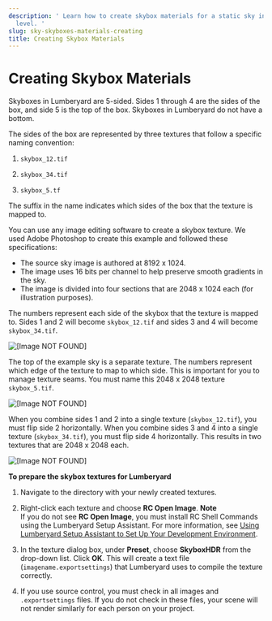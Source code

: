 ```yaml
---
description: ' Learn how to create skybox materials for a static sky in your &ALY;
  level. '
slug: sky-skyboxes-materials-creating
title: Creating Skybox Materials
---
```

# Creating Skybox Materials<a name="sky-skyboxes-materials-creating"></a>

Skyboxes in Lumberyard are 5\-sided\. Sides 1 through 4 are the sides of the box, and side 5 is the top of the box\. Skyboxes in Lumberyard do not have a bottom\.

The sides of the box are represented by three textures that follow a specific naming convention:

1. `skybox_12.tif`

1. `skybox_34.tif`

1. `skybox_5.tf`

The suffix in the name indicates which sides of the box that the texture is mapped to\.

You can use any image editing software to create a skybox texture\. We used Adobe Photoshop to create this example and followed these specifications:
+ The source sky image is authored at 8192 x 1024\.
+ The image uses 16 bits per channel to help preserve smooth gradients in the sky\. 
+ The image is divided into four sections that are 2048 x 1024 each \(for illustration purposes\)\.

The numbers represent each side of the skybox that the texture is mapped to\. Sides 1 and 2 will become `skybox_12.tif` and sides 3 and 4 will become `skybox_34.tif`\.

![\[Image NOT FOUND\]](/images/userguide/sky/static-skybox-setup-1.png)

The top of the example sky is a separate texture\. The numbers represent which edge of the texture to map to which side\. This is important for you to manage texture seams\. You must name this 2048 x 2048 texture `skybox_5.tif`\.

![\[Image NOT FOUND\]](/images/userguide/sky/static-skybox-setup-2.png)

When you combine sides 1 and 2 into a single texture \(`skybox_12.tif`\), you must flip side 2 horizontally\. When you combine sides 3 and 4 into a single texture \(`skybox_34.tif`\), you must flip side 4 horizontally\. This results in two textures that are 2048 x 2048 each\.

![\[Image NOT FOUND\]](/images/userguide/sky/static-skybox-setup-3.png)

**To prepare the skybox textures for Lumberyard**

1. Navigate to the directory with your newly created textures\.

1. Right\-click each texture and choose **RC Open Image**\.
**Note**  
If you do not see **RC Open Image**, you must install RC Shell Commands using the Lumberyard Setup Assistant\. For more information, see [Using Lumberyard Setup Assistant to Set Up Your Development Environment](lumberyard-launcher-intro.md)\.

1. In the texture dialog box, under **Preset**, choose **SkyboxHDR** from the drop\-down list\. Click **OK**\. This will create a text file \(`imagename.exportsettings`\) that Lumberyard uses to compile the texture correctly\.

1. If you use source control, you must check in all images and `.exportsettings` files\. If you do not check in these files, your scene will not render similarly for each person on your project\. 